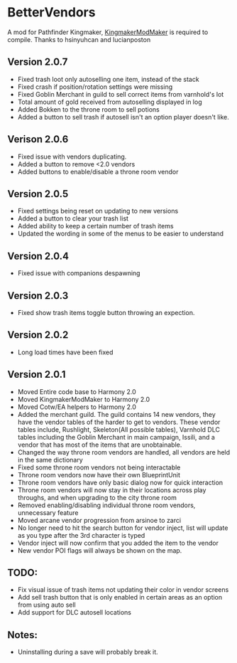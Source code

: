 # BetterVendors
A mod for Pathfinder Kingmaker, [KingmakerModMaker](https://github.com/thehambeard/KingmakerModMaker) is required to compile.  Thanks to hsinyuhcan and lucianposton

## Version 2.0.7
* Fixed trash loot only autoselling one item, instead of the stack
* Fixed crash if position/rotation settings were missing
* Fixed Goblin Merchant in guild to sell correct items from varnhold's lot
* Total amount of gold received from autoselling displayed in log
* Added Bokken to the throne room to sell potions
* Added a button to sell trash if autosell isn't an option player doesn't like.
## Verison 2.0.6
* Fixed issue with vendors duplicating.
* Added a button to remove <2.0 vendors
* Added buttons to enable/disable a throne room vendor
## Version 2.0.5
* Fixed settings being reset on updating to new versions
* Added a button to clear your trash list
* Added ability to keep a certain number of trash items
* Updated the wording in some of the menus to be easier to understand
## Version 2.0.4
* Fixed issue with companions despawning
## Version 2.0.3
* Fixed show trash items toggle button throwing an expection.
## Version 2.0.2
* Long load times have been fixed
## Version 2.0.1
* Moved Entire code base to Harmony 2.0
* Moved KingmakerModMaker to Harmony 2.0
* Moved Cotw/EA helpers to Harmony 2.0
* Added the merchant guild. The guild contains 14 new vendors, they have the vendor tables of the harder to get to vendors.
These vendor tables include, Rushlight, Skeleton(All possible tables), Varnhold DLC tables including the Goblin Merchant in main campaign, 
Issili, and a vendor that has most of the items that are unobtainable.   
* Changed the way throne room vendors are handled, all vendors are held in the same dictionary
* Fixed some throne room vendors not being interactable
* Throne room vendors now have their own BlueprintUnit
* Throne room vendors have only basic dialog now for quick interaction
* Throne room vendors will now stay in their locations across play throughs, and when upgrading to the city throne room 
* Removed enabling/disabling individual throne room vendors, unnecessary feature
* Moved arcane vendor progression from arsinoe to zarci
* No longer need to hit the search button for vendor inject, list will update as you type after the 3rd character is typed
* Vendor inject will now confirm that you added the item to the vendor
* New vendor POI flags will always be shown on the map.

## TODO:
* Fix visual issue of trash items not updating their color in vendor screens
* Add sell trash button that is only enabled in certain areas as an option from using auto sell
* Add support for DLC autosell locations 

## Notes:
* Uninstalling during a save will probably break it.
